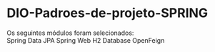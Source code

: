 # DIO-Padroes-de-projeto-SPRING

Os seguintes módulos foram selecionados:  
Spring Data JPA
Spring Web
H2 Database
OpenFeign
